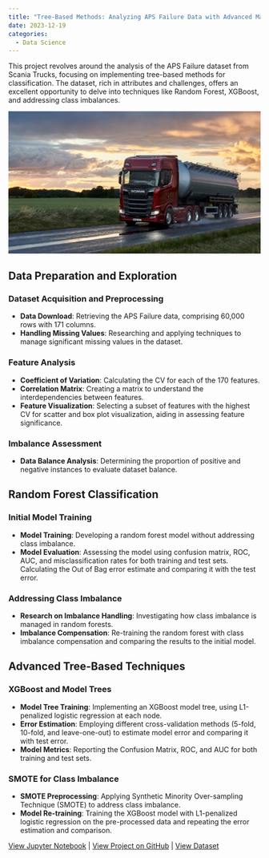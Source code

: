 ```yaml
---
title: "Tree-Based Methods: Analyzing APS Failure Data with Advanced Machine Learning Techniques"
date: 2023-12-19
categories:
  - Data Science
---
```


This project revolves around the analysis of the APS Failure dataset from Scania Trucks, focusing on implementing tree-based methods for classification. The dataset, rich in attributes and challenges, offers an excellent opportunity to delve into techniques like Random Forest, XGBoost, and addressing class imbalances.


![Alt text for image](/assets/images/scania-trucks.jpeg)

<!--more-->

## Data Preparation and Exploration
### Dataset Acquisition and Preprocessing
- **Data Download**: Retrieving the APS Failure data, comprising 60,000 rows with 171 columns.
- **Handling Missing Values**: Researching and applying techniques to manage significant missing values in the dataset.

### Feature Analysis
- **Coefficient of Variation**: Calculating the CV for each of the 170 features.
- **Correlation Matrix**: Creating a matrix to understand the interdependencies between features.
- **Feature Visualization**: Selecting a subset of features with the highest CV for scatter and box plot visualization, aiding in assessing feature significance.

### Imbalance Assessment
- **Data Balance Analysis**: Determining the proportion of positive and negative instances to evaluate dataset balance.

## Random Forest Classification
### Initial Model Training
- **Model Training**: Developing a random forest model without addressing class imbalance.
- **Model Evaluation**: Assessing the model using confusion matrix, ROC, AUC, and misclassification rates for both training and test sets. Calculating the Out of Bag error estimate and comparing it with the test error.

### Addressing Class Imbalance
- **Research on Imbalance Handling**: Investigating how class imbalance is managed in random forests.
- **Imbalance Compensation**: Re-training the random forest with class imbalance compensation and comparing the results to the initial model.

## Advanced Tree-Based Techniques
### XGBoost and Model Trees
- **Model Tree Training**: Implementing an XGBoost model tree, using L1-penalized logistic regression at each node. 
- **Error Estimation**: Employing different cross-validation methods (5-fold, 10-fold, and leave-one-out) to estimate model error and comparing it with test error.
- **Model Metrics**: Reporting the Confusion Matrix, ROC, and AUC for both training and test sets.

### SMOTE for Class Imbalance
- **SMOTE Preprocessing**: Applying Synthetic Minority Over-sampling Technique (SMOTE) to address class imbalance.
- **Model Re-training**: Training the XGBoost model with L1-penalized logistic regression on the pre-processed data and repeating the error estimation and comparison.

[View Jupyter Notebook](https://nbviewer.org/github/Payapulli/Payapulli.github.io/blob/main/jupyter-notebooks/aps-random-forest.ipynb) | 
[View Project on GitHub](URL_to_your_GitHub_repository) |
[View Dataset](https://archive.ics.uci.edu/ml/datasets/Combined+Cycle+Power+Plant)
